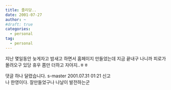 ```yaml
---
title: 졸리당..
date: 2001-07-27
author: ~
#draft: true
categories:
  - personal
tag:
  - personal
---
```




지난 몇일동안 늦게자고 밤새고 하면서 홈페이지 만들었는데
지금 끝내구 나니까 피로가 몰려오구 있당
휴우
쫌만 더하고 자야지..ㅎㅎ


 댓글 하나 달렸습니다.
 s-master 2001.07.31 01:21 신고   
나 한영이다. 잘만들었구나 나날이 발전하는군




